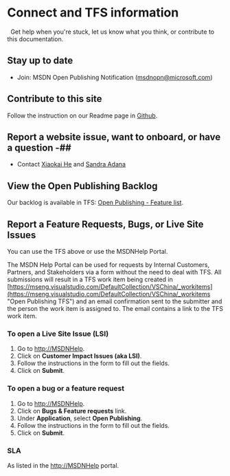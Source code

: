 # Connect and TFS information #
 
Get help when you're stuck, let us know what you think, or contribute to this documentation. 

## Stay up to date ##
- Join: MSDN Open Publishing Notification (msdnopn@microsoft.com) 

## Contribute to this site ##

Follow the instruction on our Readme page in [Github](https://github.com/openpublish/docs).

## Report a website issue, want to onboard, or have a question -##
- Contact [Xiaokai He](https://me.microsoft.com/#/search/xiaokai%20he) and [Sandra Adana](https://me.microsoft.com/#/search/sandra%20aldana)

## View the Open Publishing Backlog #

Our backlog is available in TFS: [Open Publishing - Feature list](https://mseng.visualstudio.com/web/qr.aspx?puri=vstfs%3a%2f%2f%2fClassification%2fTeamProject%2fdfe297d9-5f61-4d42-b4bb-03f8b8646944&path=VSChina%2fShared+Queries%2fVSOpenPublishing%2fOpen+Publishing+-+Feature+list).

## Report a Feature Requests, Bugs, or Live Site Issues #
You can use the TFS above or use the MSDNHelp Portal. 

The MSDN Help Portal can be used for requests by Internal Customers, Partners, and Stakeholders via a form without the need to deal with TFS. All submissions will result in a TFS work item being created in [https://mseng.visualstudio.com/DefaultCollection/VSChina/_workitems](https://mseng.visualstudio.com/DefaultCollection/VSChina/_workitems "Open Publishing TFS") and an email confirmation sent to the submitter and the person the work item is assigned to. The email contains a link to the TFS work item. 

### To open a Live Site Issue (LSI) ##

1. 	Go to [http://MSDNHelp](http://MSDNHelp).
2. 	Click on **Customer Impact Issues (aka LSI)**.
3. 	Follow the instructions in the form to fill out the fields.
4. 	Click on **Submit**.
	 
### To open a bug or a feature request ##
	
1. Go to [http://MSDNHelp](http://MSDNHelp).
2. Click on **Bugs & Feature requests** link.
3. Under **Application**, select **Open Publishing**.
4. Follow the instructions in the form to fill out the fields.
5. Click on **Submit**.
	
### SLA ##
As listed in the [http://MSDNHelp](http://MSDNHelp) portal.
 